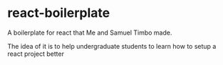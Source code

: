 # react-boilerplate

A boilerplate for react that Me and Samuel Timbo made.

The idea of it is to help undergraduate students to learn how to setup a react project better
